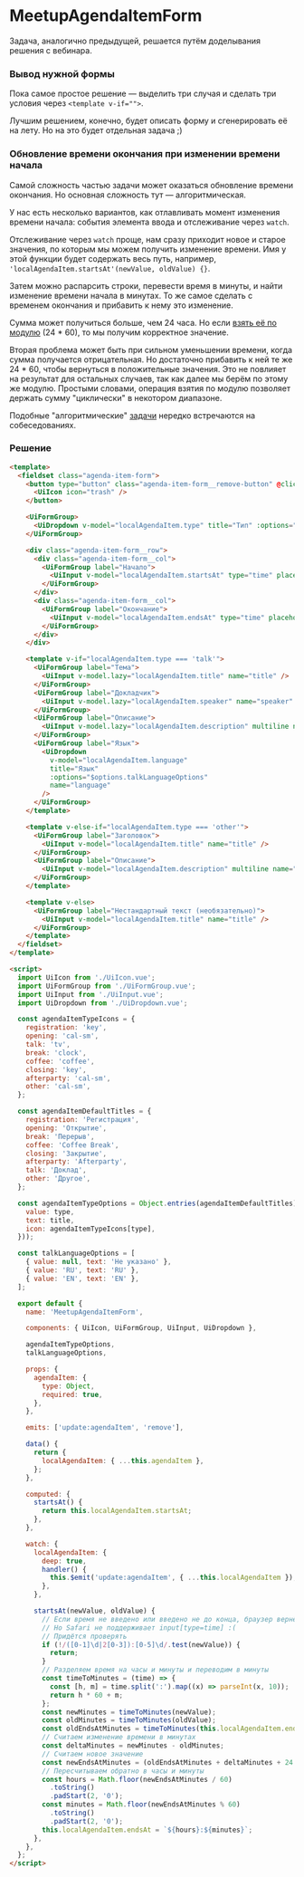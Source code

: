 # MeetupAgendaItemForm

Задача, аналогично предыдущей, решается путём доделывания решения с вебинара.

### Вывод нужной формы

Пока самое простое решение — выделить три случая и сделать три условия через `<template v-if="">`.

Лучшим решением, конечно, будет описать форму и сгенерировать её на лету. Но на это будет отдельная задача ;)

### Обновление времени окончания при изменении времени начала

Самой сложность частью задачи может оказаться обновление времени окончания. Но основная сложность тут — алгоритмическая.

У нас есть несколько вариантов, как отлавливать момент изменения времени начала: события элемента ввода и отслеживание
через `watch`.

Отслеживание через `watch` проще, нам сразу приходит новое и старое значения, по которым мы можем получить изменение
времени. Имя у этой функции будет содержать весь путь, например, `'localAgendaItem.startsAt'(newValue, oldValue) {}`.

Затем можно распарсить строки, перевести время в минуты, и найти изменение времени начала в минутах. То же самое сделать
с временем окончания и прибавить к нему это изменение.

Сумма может получиться больше, чем 24 часа. Но если
[взять её по модулю](https://ru.wikipedia.org/wiki/Деление_с_остатком) (24 \* 60), то мы получим корректное значение.

Вторая проблема может быть при сильном уменьшении времени, когда сумма получается отрицательная. Но достаточно прибавить
к ней те же 24 \* 60, чтобы вернуться в положительные значения. Это не повлияет на результат для остальных случаев, так
как далее мы берём по этому же модулю. Простыми словами, операция взятия по модулю позволяет держать сумму "циклически"
в некотором диапазоне.

Подобные "алгоритмические" [задачи](https://habr.com/ru/post/278867/) нередко встречаются на собеседованиях.

### Решение

```html
<template>
  <fieldset class="agenda-item-form">
    <button type="button" class="agenda-item-form__remove-button" @click="$emit('remove')">
      <UiIcon icon="trash" />
    </button>

    <UiFormGroup>
      <UiDropdown v-model="localAgendaItem.type" title="Тип" :options="$options.agendaItemTypeOptions" name="type" />
    </UiFormGroup>

    <div class="agenda-item-form__row">
      <div class="agenda-item-form__col">
        <UiFormGroup label="Начало">
          <UiInput v-model="localAgendaItem.startsAt" type="time" placeholder="00:00" name="startsAt" />
        </UiFormGroup>
      </div>
      <div class="agenda-item-form__col">
        <UiFormGroup label="Окончание">
          <UiInput v-model="localAgendaItem.endsAt" type="time" placeholder="00:00" name="endsAt" />
        </UiFormGroup>
      </div>
    </div>

    <template v-if="localAgendaItem.type === 'talk'">
      <UiFormGroup label="Тема">
        <UiInput v-model.lazy="localAgendaItem.title" name="title" />
      </UiFormGroup>
      <UiFormGroup label="Докладчик">
        <UiInput v-model.lazy="localAgendaItem.speaker" name="speaker" />
      </UiFormGroup>
      <UiFormGroup label="Описание">
        <UiInput v-model.lazy="localAgendaItem.description" multiline name="description" />
      </UiFormGroup>
      <UiFormGroup label="Язык">
        <UiDropdown
          v-model="localAgendaItem.language"
          title="Язык"
          :options="$options.talkLanguageOptions"
          name="language"
        />
      </UiFormGroup>
    </template>

    <template v-else-if="localAgendaItem.type === 'other'">
      <UiFormGroup label="Заголовок">
        <UiInput v-model="localAgendaItem.title" name="title" />
      </UiFormGroup>
      <UiFormGroup label="Описание">
        <UiInput v-model="localAgendaItem.description" multiline name="description" />
      </UiFormGroup>
    </template>

    <template v-else>
      <UiFormGroup label="Нестандартный текст (необязательно)">
        <UiInput v-model="localAgendaItem.title" name="title" />
      </UiFormGroup>
    </template>
  </fieldset>
</template>

<script>
  import UiIcon from './UiIcon.vue';
  import UiFormGroup from './UiFormGroup.vue';
  import UiInput from './UiInput.vue';
  import UiDropdown from './UiDropdown.vue';

  const agendaItemTypeIcons = {
    registration: 'key',
    opening: 'cal-sm',
    talk: 'tv',
    break: 'clock',
    coffee: 'coffee',
    closing: 'key',
    afterparty: 'cal-sm',
    other: 'cal-sm',
  };

  const agendaItemDefaultTitles = {
    registration: 'Регистрация',
    opening: 'Открытие',
    break: 'Перерыв',
    coffee: 'Coffee Break',
    closing: 'Закрытие',
    afterparty: 'Afterparty',
    talk: 'Доклад',
    other: 'Другое',
  };

  const agendaItemTypeOptions = Object.entries(agendaItemDefaultTitles).map(([type, title]) => ({
    value: type,
    text: title,
    icon: agendaItemTypeIcons[type],
  }));

  const talkLanguageOptions = [
    { value: null, text: 'Не указано' },
    { value: 'RU', text: 'RU' },
    { value: 'EN', text: 'EN' },
  ];

  export default {
    name: 'MeetupAgendaItemForm',

    components: { UiIcon, UiFormGroup, UiInput, UiDropdown },

    agendaItemTypeOptions,
    talkLanguageOptions,

    props: {
      agendaItem: {
        type: Object,
        required: true,
      },
    },

    emits: ['update:agendaItem', 'remove'],

    data() {
      return {
        localAgendaItem: { ...this.agendaItem },
      };
    },

    computed: {
      startsAt() {
        return this.localAgendaItem.startsAt;
      },
    },

    watch: {
      localAgendaItem: {
        deep: true,
        handler() {
          this.$emit('update:agendaItem', { ...this.localAgendaItem });
        },
      },

      startsAt(newValue, oldValue) {
        // Если время не введено или введено не до конца, браузер вернёт пустую строку (при поддержке time)
        // Но Safari не поддерживает input[type=time] :(
        // Придётся проверять
        if (!/([0-1]\d|2[0-3]):[0-5]\d/.test(newValue)) {
          return;
        }
        // Разделяем время на часы и минуты и переводим в минуты
        const timeToMinutes = (time) => {
          const [h, m] = time.split(':').map((x) => parseInt(x, 10));
          return h * 60 + m;
        };
        const newMinutes = timeToMinutes(newValue);
        const oldMinutes = timeToMinutes(oldValue);
        const oldEndsAtMinutes = timeToMinutes(this.localAgendaItem.endsAt);
        // Считаем изменение времени в минутах
        const deltaMinutes = newMinutes - oldMinutes;
        // Считаем новое значение
        const newEndsAtMinutes = (oldEndsAtMinutes + deltaMinutes + 24 * 60) % (24 * 60);
        // Пересчитываем обратно в часы и минуты
        const hours = Math.floor(newEndsAtMinutes / 60)
          .toString()
          .padStart(2, '0');
        const minutes = Math.floor(newEndsAtMinutes % 60)
          .toString()
          .padStart(2, '0');
        this.localAgendaItem.endsAt = `${hours}:${minutes}`;
      },
    },
  };
</script>
```
